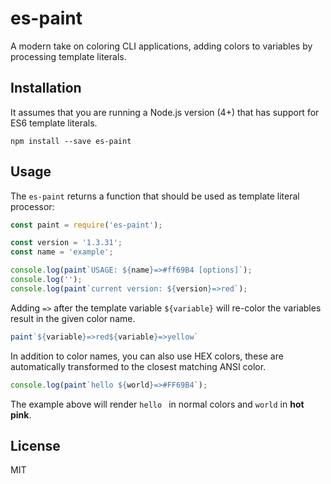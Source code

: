 # es-paint

A modern take on coloring CLI applications, adding colors to variables by
processing template literals.

## Installation

It assumes that you are running a Node.js version (4+) that has support for ES6
template literals.

```
npm install --save es-paint
```

## Usage

The `es-paint` returns a function that should be used as template literal
processor:

```js
const paint = require('es-paint');

const version = '1.3.31';
const name = 'example';

console.log(paint`USAGE: ${name}=>#ff69B4 [options]`);
console.log('');
console.log(paint`current version: ${version}=>red`);
```

Adding `=>` after the template variable `${variable}` will re-color the
variables result in the given color name.

```js
paint`${variable}=>red${variable}=>yellow`
```

In addition to color names, you can also use HEX colors, these are
automatically transformed to the closest matching ANSI color.

```js
console.log(paint`hello ${world}=>#FF69B4`);
```

The example above will render `hello ` in normal colors and `world` in
**hot pink**.

## License

MIT
